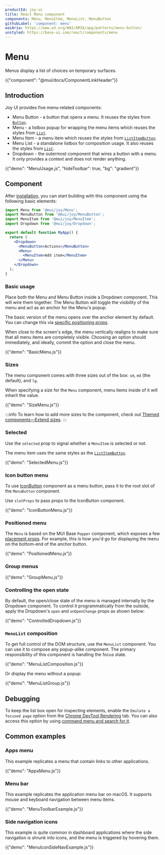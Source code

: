 ```yaml
---
productId: joy-ui
title: React Menu component
components: Menu, MenuItem, MenuList, MenuButton
githubLabel: 'component: menu'
waiAria: https://www.w3.org/WAI/ARIA/apg/patterns/menu-button/
unstyled: https://base-ui.com/react/components/menu
---
```


# Menu

<p class="description">Menus display a list of choices on temporary surfaces.</p>

{{"component": "@mui/docs/ComponentLinkHeader"}}

## Introduction

Joy UI provides five menu-related components:

- Menu Button - a button that opens a menu. It reuses the styles from [`Button`](/joy-ui/react-button/).
- Menu - a listbox popup for wrapping the menu items which reuses the styles from [`List`](/joy-ui/react-list/).
- Menu Item - a menu item which reuses the styles from [`ListItemButton`](/joy-ui/react-list/).
- Menu List - a standalone listbox for composition usage. It also reuses the styles from [`List`](/joy-ui/react-list/).
- Dropdown - the outermost component that wires a button with a menu. It only provides a context and does not render anything.

{{"demo": "MenuUsage.js", "hideToolbar": true, "bg": "gradient"}}

## Component

After [installation](/joy-ui/getting-started/installation/), you can start building with this component using the following basic elements:

```jsx
import Menu from '@mui/joy/Menu';
import MenuButton from '@mui/joy/MenuButton';
import MenuItem from '@mui/joy/MenuItem';
import Dropdown from '@mui/joy/Dropdown';

export default function MyApp() {
  return (
    <Dropdown>
      <MenuButton>Actions</MenuButton>
      <Menu>
        <MenuItem>Add item</MenuItem>
      </Menu>
    </Dropdown>
  );
}
```

### Basic usage

Place both the Menu and Menu Button inside a Dropdown component.
This will wire them together.
The Menu Button will toggle the visibility of the menu and act as an anchor for the Menu's popup.

The basic version of the menu opens over the anchor element by default.
You can change this via [specific positioning props](#menu-positioning).

When close to the screen's edge, the menu vertically realigns to make sure that all menu items are completely visible.
Choosing an option should immediately, and ideally, commit the option and close the menu.

{{"demo": "BasicMenu.js"}}

### Sizes

The menu component comes with three sizes out of the box: `sm`, `md` (the default), and `lg`.

When specifying a size for the `Menu` component, menu items inside of it will inherit the value.

{{"demo": "SizeMenu.js"}}

:::info
To learn how to add more sizes to the component, check out [Themed components—Extend sizes](/joy-ui/customization/themed-components/#extend-sizes).
:::

### Selected

Use the `selected` prop to signal whether a `MenuItem` is selected or not.

The menu item uses the same styles as the [`ListItemButton`](/joy-ui/react-list/#interactive-list-items).

{{"demo": "SelectedMenu.js"}}

### Icon button menu

To use [IconButton](/joy-ui/react-button/#icon-button) component as a menu button, pass it to the root slot of the `MenuButton` component.

Use `slotProps` to pass props to the IconButton component.

{{"demo": "IconButtonMenu.js"}}

### Positioned menu

The `Menu` is based on the MUI Base `Popper` component, which exposes a few [placement props](https://v6.mui.com/base-ui/react-popper/#placement).
For example, this is how you'd go for displaying the menu on the bottom-end of the anchor button.

{{"demo": "PositionedMenu.js"}}

### Group menus

{{"demo": "GroupMenu.js"}}

### Controlling the open state

By default, the open/close state of the menu is managed internally by the Dropdown component.
To control it programmatically from the outside, apply the Dropdown's `open` and `onOpenChange` props as shown below:

{{"demo": "ControlledDropdown.js"}}

### `MenuList` composition

To get full control of the DOM structure, use the `MenuList` component.
You can use it to compose any popup-alike component.
The primary responsibility of this component is handling the focus state.

{{"demo": "MenuListComposition.js"}}

Or display the menu without a popup:

{{"demo": "MenuListGroup.js"}}

## Debugging

To keep the list box open for inspecting elements, enable the `Emulate a focused page` option from the [Chrome DevTool Rendering](https://developer.chrome.com/docs/devtools/rendering/apply-effects/#emulate-a-focused-page) tab.
You can also access this option by using [command menu and search for it](https://developer.chrome.com/docs/devtools/command-menu/).

## Common examples

### Apps menu

This example replicates a menu that contain links to other applications.

{{"demo": "AppsMenu.js"}}

### Menu bar

This example replicates the application menu bar on macOS.
It supports mouse and keyboard navigation between menu items.

{{"demo": "MenuToolbarExample.js"}}

### Side navigation icons

This example is quite common in dashboard applications where the side navigation is shrunk into icons, and the menu is triggered by hovering them.

{{"demo": "MenuIconSideNavExample.js"}}
